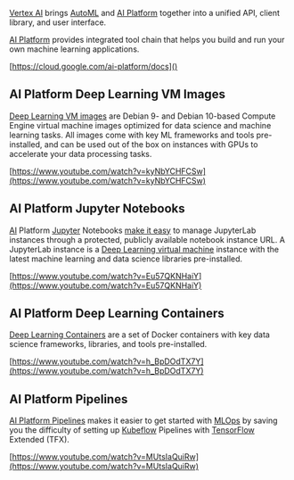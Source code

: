
[Vertex AI]( https://cloud.google.com/vertex-ai/docs/start/introduction-unified-platform ) brings [AutoML](AutoML) and [AI Platform](https://cloud.google.com/ai-platform/docs) together into a unified API, client library, and user interface. 


[AI Platform](https://cloud.google.com/ai-platform/docs) provides integrated tool chain  that helps you build and run your own machine learning applications.

[https://cloud.google.com/ai-platform/docs]()


## AI Platform Deep Learning VM Images

[Deep Learning VM images]( https://cloud.google.com/ai-platform/deep-learning-vm/docs ) are Debian 9- and Debian 10-based Compute Engine virtual machine images optimized for data science and machine learning tasks. All images come with key ML frameworks and tools pre-installed, and can be used out of the box on instances with GPUs to accelerate your data processing tasks.



[https://www.youtube.com/watch?v=kyNbYCHFCSw](https://www.youtube.com/watch?v=kyNbYCHFCSw)


## AI Platform Jupyter Notebooks

[AI](AI) Platform [Jupyter](Jupyter) Notebooks [make it easy]( https://cloud.google.com/ai-platform/notebooks/docs  ) to manage JupyterLab instances through a protected, publicly available notebook instance URL. A JupyterLab instance is a [Deep Learning virtual machine](https://cloud.google.com/ai-platform/deep-learning-vm/docs) instance with the latest machine learning and data science libraries pre-installed.



[https://www.youtube.com/watch?v=Eu57QKNHaiY](https://www.youtube.com/watch?v=Eu57QKNHaiY)


## AI Platform Deep Learning Containers


[Deep Learning Containers]( https://cloud.google.com/ai-platform/deep-learning-containers/docs ) are a set of Docker containers with key data science frameworks, libraries, and tools pre-installed.



[https://www.youtube.com/watch?v=h_BpDOdTX7Y](https://www.youtube.com/watch?v=h_BpDOdTX7Y)


## AI Platform Pipelines

[AI Platform Pipelines](https://cloud.google.com/ai-platform/pipelines/docs)  makes it easier to get started with [MLOps](MLOps) by saving you the difficulty of setting up [Kubeflow](Kubeflow) Pipelines with [TensorFlow](Tensorflow) Extended (TFX). 




[https://www.youtube.com/watch?v=MUtsIaQuiRw](https://www.youtube.com/watch?v=MUtsIaQuiRw)
